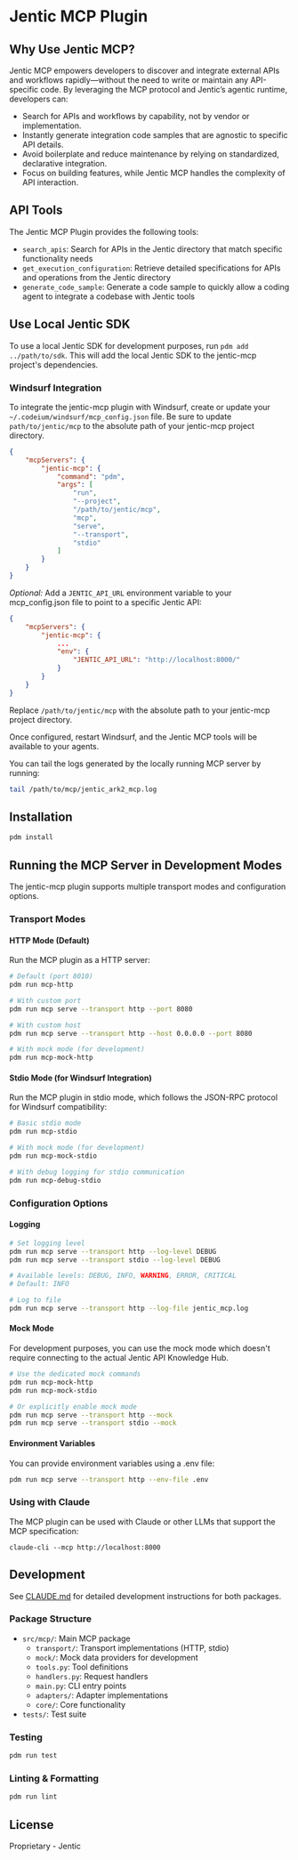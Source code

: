 # Jentic MCP Plugin

## Why Use Jentic MCP?

Jentic MCP empowers developers to discover and integrate external APIs and workflows rapidly—without the need to write or maintain any API-specific code. By leveraging the MCP protocol and Jentic’s agentic runtime, developers can:

- Search for APIs and workflows by capability, not by vendor or implementation.
- Instantly generate integration code samples that are agnostic to specific API details.
- Avoid boilerplate and reduce maintenance by relying on standardized, declarative integration.
- Focus on building features, while Jentic MCP handles the complexity of API interaction.

## API Tools

The Jentic MCP Plugin provides the following tools:

- `search_apis`: Search for APIs in the Jentic directory that match specific functionality needs
- `get_execution_configuration`: Retrieve detailed specifications for APIs and operations from the Jentic directory
- `generate_code_sample`: Generate a code sample to quickly allow a coding agent to integrate a codebase with Jentic tools

## Use Local Jentic SDK

To use a local Jentic SDK for development purposes, run `pdm add ../path/to/sdk`. This will add the local Jentic SDK to the jentic-mcp project's dependencies.

### Windsurf Integration

To integrate the jentic-mcp plugin with Windsurf, create or update your `~/.codeium/windsurf/mcp_config.json` file. Be sure to update `path/to/jentic/mcp` to the absolute path of your jentic-mcp project directory.

```json
{
    "mcpServers": {
        "jentic-mcp": {
            "command": "pdm",
            "args": [
                "run",
                "--project",
                "/path/to/jentic/mcp",
                "mcp",
                "serve",
                "--transport",
                "stdio"
            ]
        }
    }
}
```

_Optional:_ Add a `JENTIC_API_URL` environment variable to your mcp_config.json file to point to a specific Jentic API:

```json
{
    "mcpServers": {
        "jentic-mcp": {
            ...
            "env": {
                "JENTIC_API_URL": "http://localhost:8000/"
            }
        }
    }
}
```

Replace `/path/to/jentic/mcp` with the absolute path to your jentic-mcp project directory.

Once configured, restart Windsurf, and the Jentic MCP tools will be available to your agents.

You can tail the logs generated by the locally running MCP server by running:

```bash
tail /path/to/mcp/jentic_ark2_mcp.log
```

## Installation

```bash
pdm install
```

## Running the MCP Server in Development Modes

The jentic-mcp plugin supports multiple transport modes and configuration options.
 
### Transport Modes

#### HTTP Mode (Default)

Run the MCP plugin as a HTTP server:

```bash
# Default (port 8010)
pdm run mcp-http

# With custom port
pdm run mcp serve --transport http --port 8080

# With custom host
pdm run mcp serve --transport http --host 0.0.0.0 --port 8080

# With mock mode (for development)
pdm run mcp-mock-http
```

#### Stdio Mode (for Windsurf Integration)

Run the MCP plugin in stdio mode, which follows the JSON-RPC protocol for Windsurf compatibility:

```bash
# Basic stdio mode
pdm run mcp-stdio

# With mock mode (for development)
pdm run mcp-mock-stdio

# With debug logging for stdio communication
pdm run mcp-debug-stdio
```

### Configuration Options

#### Logging

```bash
# Set logging level
pdm run mcp serve --transport http --log-level DEBUG
pdm run mcp serve --transport stdio --log-level DEBUG

# Available levels: DEBUG, INFO, WARNING, ERROR, CRITICAL
# Default: INFO

# Log to file
pdm run mcp serve --transport http --log-file jentic_mcp.log
```

#### Mock Mode

For development purposes, you can use the mock mode which doesn't require connecting to the actual Jentic API Knowledge Hub.

```bash
# Use the dedicated mock commands
pdm run mcp-mock-http
pdm run mcp-mock-stdio

# Or explicitly enable mock mode
pdm run mcp serve --transport http --mock
pdm run mcp serve --transport stdio --mock
```

#### Environment Variables

You can provide environment variables using a .env file:

```bash
pdm run mcp serve --transport http --env-file .env
```

### Using with Claude

The MCP plugin can be used with Claude or other LLMs that support the MCP specification:

```
claude-cli --mcp http://localhost:8000
```

## Development

See [CLAUDE.md](CLAUDE.md) for detailed development instructions for both packages.

### Package Structure

- `src/mcp/`: Main MCP package
  - `transport/`: Transport implementations (HTTP, stdio)
  - `mock/`: Mock data providers for development
  - `tools.py`: Tool definitions
  - `handlers.py`: Request handlers
  - `main.py`: CLI entry points
  - `adapters/`: Adapter implementations
  - `core/`: Core functionality
- `tests/`: Test suite

### Testing

```bash
pdm run test
```

### Linting & Formatting

```bash
pdm run lint
```

## License

Proprietary - Jentic